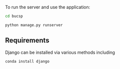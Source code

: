 To run the server and use the application:

```sh
cd bucsp

python manage.py runserver
```


## Requirements
Django can be installed via various methods including
```sh
conda install django
```
